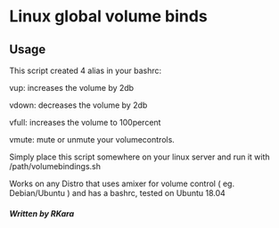 # Linux global volume binds

## Usage

This script created 4 alias in your bashrc:

vup: increases the volume by 2db

vdown: decreases the volume by 2db

vfull: increases the volume to 100percent

vmute: mute or unmute your volumecontrols.

Simply place this script somewhere on your linux server and run it with /path/volumebindings.sh

Works on any Distro that uses amixer for volume control ( eg. Debian/Ubuntu ) and has a bashrc, tested on Ubuntu 18.04

##### Written by RKara
